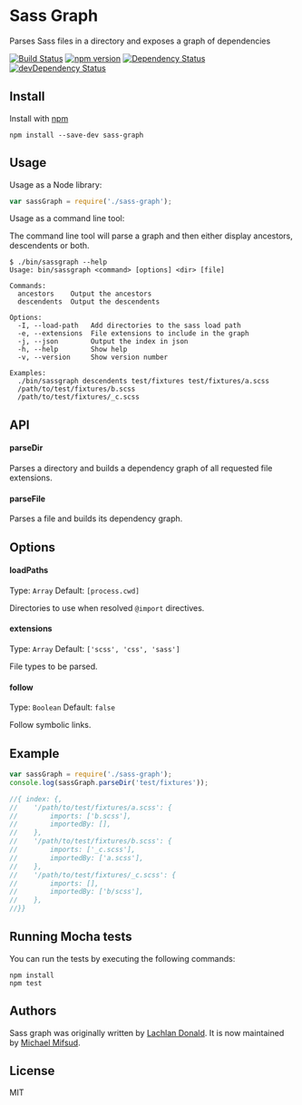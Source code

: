 # Sass Graph

Parses Sass files in a directory and exposes a graph of dependencies

[![Build Status](https://travis-ci.org/xzyfer/sass-graph.svg?branch=master)](https://travis-ci.org/xzyfer/sass-graph)
[![npm version](https://badge.fury.io/js/sass-graph.svg)](http://badge.fury.io/js/sass-graph)
[![Dependency Status](https://david-dm.org/xzyfer/sass-graph.svg?theme=shields.io)](https://david-dm.org/xzyfer/sass-graph)
[![devDependency Status](https://david-dm.org/xzyfer/sass-graph/dev-status.svg?theme=shields.io)](https://david-dm.org/xzyfer/sass-graph#info=devDependencies)

## Install

Install with [npm](https://npmjs.org/package/sass-graph)

```
npm install --save-dev sass-graph
```

## Usage

Usage as a Node library:

```js
var sassGraph = require('./sass-graph');
```

Usage as a command line tool:

The command line tool will parse a graph and then either display ancestors, descendents or both.

```
$ ./bin/sassgraph --help
Usage: bin/sassgraph <command> [options] <dir> [file]

Commands:
  ancestors    Output the ancestors
  descendents  Output the descendents

Options:
  -I, --load-path   Add directories to the sass load path
  -e, --extensions  File extensions to include in the graph
  -j, --json        Output the index in json
  -h, --help        Show help
  -v, --version     Show version number

Examples:
  ./bin/sassgraph descendents test/fixtures test/fixtures/a.scss
  /path/to/test/fixtures/b.scss
  /path/to/test/fixtures/_c.scss
```

## API

#### parseDir

Parses a directory and builds a dependency graph of all requested file extensions.

#### parseFile

Parses a file and builds its dependency graph.

## Options

#### loadPaths

Type: `Array`
Default: `[process.cwd]`

Directories to use when resolved `@import` directives.

#### extensions

Type: `Array`
Default: `['scss', 'css', 'sass']`

File types to be parsed.

#### follow

Type: `Boolean`
Default: `false`

Follow symbolic links.

## Example

```js
var sassGraph = require('./sass-graph');
console.log(sassGraph.parseDir('test/fixtures'));

//{ index: {,
//    '/path/to/test/fixtures/a.scss': {
//        imports: ['b.scss'],
//        importedBy: [],
//    },
//    '/path/to/test/fixtures/b.scss': {
//        imports: ['_c.scss'],
//        importedBy: ['a.scss'],
//    },
//    '/path/to/test/fixtures/_c.scss': {
//        imports: [],
//        importedBy: ['b/scss'],
//    },
//}}
```

## Running Mocha tests

You can run the tests by executing the following commands:

```
npm install
npm test
```

## Authors

Sass graph was originally written by [Lachlan Donald](http://lachlan.me).
It is now maintained by [Michael Mifsud](http://twitter.com/xzyfer).

## License

MIT
